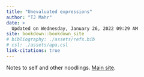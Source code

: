 ```yaml
---
title: "Unevaluated expressions"
author: "TJ Mahr"
date: > 
  Updated on Wednesday, January 26, 2022 09:29 AM
site: bookdown::bookdown_site
# bibliography: ./assets/refs.bib
# csl: ./assets/apa.csl
link-citations: true
---
```


Notes to self and other noodlings. [Main site](https://tjmahr.com/).
